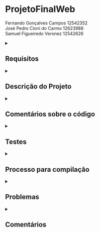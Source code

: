 # ProjetoFinalWeb

Fernando Gonçalves Campos 12542352 <br>
José Pedro Cioni do Carmo 12623988 <br>
Samuel Figueiredo Veronez 12542626

<!--Requirements-->
<details>
<summary>
  
## Requisitos
  
</summary>

  1. Dois tipos de usuários: Clientes e Administradores:<br>
  
    . Administradores gerenciam o registro de outros administradores e produtos/serviços.
  
    . Os clientes são usuários que acessam o sistema para comprar produtos/serviços.
  
    . O registro do administrador inclui, pelo menos: nome, id, telefone e e-mail.
  
    . Cada registro de cliente inclui, pelo menos: nome, id, endereço, telefone e e-mail.

  
  2. Produtos:
  
    . Os registros de produtos/serviços incluem, pelo menos: nome, id, foto, descrição, preço, quantidade em estoque e quantidade vendida.

    . Venda de Produtos (ou Serviços): Produtos são selecionados, sua quantidade escolhida e incluídos em um carrinho. Os produtos são comprados usando um número de cartão de crédito.

    . Gerenciamento de Produtos/Serviços: Administradores podem criar/atualizar/ler/excluir (CRUD) novos produtos e serviços. Por exemplo, eles podem alterar a quantidade em estoque.


  3. O sistema deve atender aos requisitos de acessibilidade e oferecer boa usabilidade. O sistema deve ser responsivo, o que significa que deve concluir as tarefas atribuídas dentro de um tempo razoável.<br>

</details>

<!--Project description-->
<details>
<summary>

## Descrição do Projeto

</summary>
  
  
CapVárias é uma plataforma online de vendas dedicada exclusivamente a produtos relacionados às adoráveis e fascinantes capivaras. Com sua interface amigável e intuitiva, o site oferece uma ampla variedade de itens únicos, desde roupas e acessórios temáticos até decoração para casa inspirada nesses encantadores roedores. Com uma paixão genuína pelas capivaras, a CapVárias visa proporcionar uma experiência de compra agradável, onde os amantes desses animais podem encontrar facilmente produtos de alta qualidade e expressar sua devoção por essas criaturas carismáticas. Seja você um fã fervoroso ou esteja em busca de um presente especial, a CapVárias é o destino perfeito para celebrar e compartilhar o amor pelas capivaras.
  
  Como funcionalidade extra uma barra de pesquisa junto com um filtro de preço.

  Uma <a href="https://www.figma.com/proto/x9shT7gVxjjd68K5l27GCM/Web?type=design&node-id=1-3&scaling=min-zoom&page-id=0%3A1&starting-point-node-id=1%3A3">Versão Figma</a> do mockup também foi feita.
  
  Os arquivos HTML/CSS de algumas dessas páginas estão disponibilizados na <a href="https://github.com/Fernando-Goncalves-Campos/ProjetoFinalWeb/tree/main/Prototipos">Pasta Prototipos</a>.
  
   ## Diagrama de Navegação

  ![alt text](https://github.com/Fernando-Goncalves-Campos/ProjetoFinalWeb/blob/main/Diagrama.png?raw=true)
  
   ### Página Principal
  
  ![alt text](https://github.com/Fernando-Goncalves-Campos/ProjetoFinalWeb/blob/main/Mockup/Loja.png?raw=true)
  
  ### Página Principal - versão white mode
 
  ![alt text](https://github.com/Fernando-Goncalves-Campos/ProjetoFinalWeb/blob/main/Mockup/Loja-white.png?raw=true)
  
  ### Detalhes do item
  
  ![alt text](https://github.com/Fernando-Goncalves-Campos/ProjetoFinalWeb/blob/main/Mockup/ItemDescription.png?raw=true)
  
  ### Carrinho de compra
  
  ![alt text](https://github.com/Fernando-Goncalves-Campos/ProjetoFinalWeb/blob/main/Mockup/Cart.png?raw=true)
  
  ### Login
  
  ![alt text](https://github.com/Fernando-Goncalves-Campos/ProjetoFinalWeb/blob/main/Mockup/Login.png?raw=true)
  
  ### Registrar
  
  ![alt text](https://github.com/Fernando-Goncalves-Campos/ProjetoFinalWeb/blob/main/Mockup/CreateAccount.png?raw=true)
  
</details>

<!--Comments about the code-->
<details>
<summary>

## Comentários sobre o código

</summary>

  - A funcionalidade de barra de pesquisa e filtro por preço foi implementada de forma que a pesquisa seja feita em cada alteração, em uma loja de itens real a pesquisa deve ser alterada para após o usuário terminar a entrada(enter, 'botão buscar').
  - Comentários pontuáis foram feitos em linha de código.

</details>

<!--Tests-->
<details>
<summary>

## Testes

</summary>

### Plano de teste
  
  Para seguir o plano de teste é necessário compilar a programção de acordo com o tópico "Processo para compilação"
  com ambos ,servidor e react, rodando é possível prosseguir para os testes manuais das funcionalidades.
  
  Como o servidor de Banco de dados já está implementado mudanças feitas em contas ou items são persistentes,
  por esse motivo caso deseje testar alguma modificação(item, conta) crie novos objetos.
  
  Para poder seguir o diagrama de navegação apresentado anteriormente duas contas já estão no sistema:
  
  #### Administrador
  
    Login: admin 
    Senha: admin
  
  - Items podem ser editados ao clicar no item desejado na tela inicial da loja.
  - Para editar usuários comums e administradores acesse pelo menu ao cliclar no nome da conta.
  
  #### Usuário Comum
  
    Login: user 
    Senha: user
  
  - Acesse o carrinho ao clicar no nome de usuário.
  
  #### Testes
      Gerais
    
        - verificar a navegação apresentada no diagrama.
        - Acessar os dois tipos de usuários.
        - Criar uma conta para usuário comum.
        - Barra de pesquisa e Filtro por valor. 
  
      Usuário Comum
  
        - Comprar Produtos.
        - Modificar o carrinho de compras.
        -
  
      Administrador
  
        - Modificar/Criar Items.
        - Gerenciar/Criar outras contas.
  
### Resultado dos testes

  Ao seguir os testes manualmente alguns problemas foram encontrados e assim foram sendo resolvidos.
 
</details>

<!--Build procedures-->
<details>
<summary>

## Processo para compilação

</summary>

É preciso ter o node.js instalado : https://nodejs.org/en
a versão utilizada foi a 18.16

Antes de abrir o site é necessário ligar o servidor de banco de dados, estando no diretório (server)
rode o comando "node server.mjs"
  
Para abrir o site, deve-se abrir o diretório do react (lojaonline) no terminal e rodar o comando "npm start".

</details>

<!--Problems-->
<details>
<summary>

## Problemas

</summary>

  Alguns problemas de reatividade e do css estão 
  
</details>

<!--Comments-->
<details>
<summary>

## Comentários

</summary>


</details>
